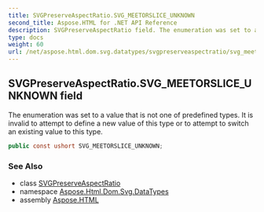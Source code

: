 ```yaml
---
title: SVGPreserveAspectRatio.SVG_MEETORSLICE_UNKNOWN
second_title: Aspose.HTML for .NET API Reference
description: SVGPreserveAspectRatio field. The enumeration was set to a value that is not one of predefined types. It is invalid to attempt to define a new value of this type or to attempt to switch an existing value to this type
type: docs
weight: 60
url: /net/aspose.html.dom.svg.datatypes/svgpreserveaspectratio/svg_meetorslice_unknown/
---
```

## SVGPreserveAspectRatio.SVG_MEETORSLICE_UNKNOWN field

The enumeration was set to a value that is not one of predefined types. It is invalid to attempt to define a new value of this type or to attempt to switch an existing value to this type.

```csharp
public const ushort SVG_MEETORSLICE_UNKNOWN;
```

### See Also

* class [SVGPreserveAspectRatio](../)
* namespace [Aspose.Html.Dom.Svg.DataTypes](../../svgpreserveaspectratio/)
* assembly [Aspose.HTML](../../../)
